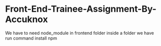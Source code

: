 # Front-End-Trainee-Assignment-By-Accuknox
We have to need node_module in frontend folder inside a folder we have run command install npm
